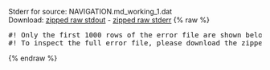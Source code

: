 Stderr for source:  NAVIGATION.md_working_1.dat   
Download: [zipped raw stdout](NAVIGATION.md_working_1.dat.plumed.stdout.txt.zip) - [zipped raw stderr](NAVIGATION.md_working_1.dat.plumed.stderr.txt.zip) 
{% raw %}
<pre>
#! Only the first 1000 rows of the error file are shown below
#! To inspect the full error file, please download the zipped raw stderr file above
</pre>
{% endraw %}
